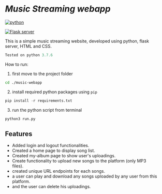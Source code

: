 # _Music Streaming webapp_

[![python](https://www.python.org/static/img/python-logo.png)](https://www.python.org/downloads/)

[![Flask server](https://flask.palletsprojects.com/en/2.2.x/_images/flask-logo.png)](https://flask.palletsprojects.com/en/2.2.x/)

This is a simple music streaming website, developed using python, flask server, HTML and CSS.
```py
Tested on python 3.7.6
```
How to run:
1. first move to the project folder
```sh
cd ./music-webapp
```
2. install required python packages using `pip`
```py
pip install -r requirements.txt
```
3. run the python script from terminal
```sh
python3 run.py
```
## Features

- Added login and logout functionalities.
- Created a home page to display song list.
- Created my-album page to show user's uploadings. 
- Create functionality to upload new songs to the platform (only MP3 files).
- created unique URL endpoints for each songs.
- a user can play and download any songs uploaded by any user from this platform.
- and the user can delete his uploadings.

